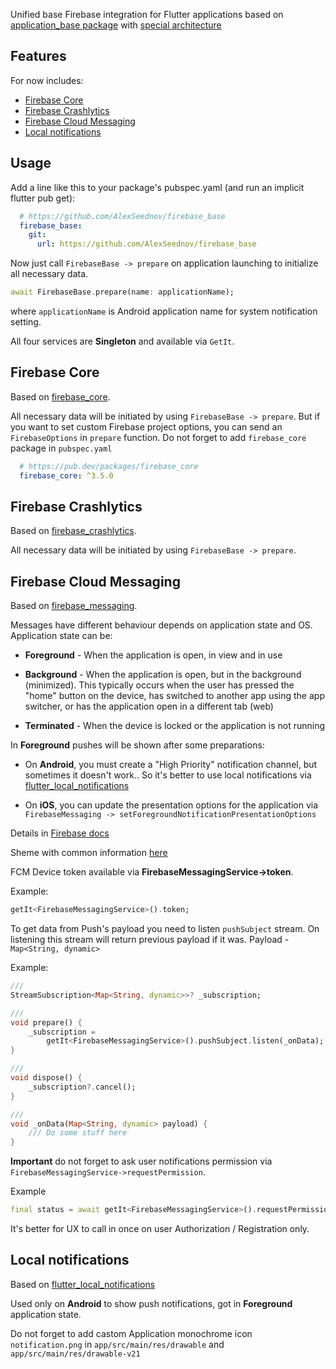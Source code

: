 <!--
This README describes the package. If you publish this package to pub.dev,
this README's contents appear on the landing page for your package.

For information about how to write a good package README, see the guide for
[writing package pages](https://dart.dev/guides/libraries/writing-package-pages).

For general information about developing packages, see the Dart guide for
[creating packages](https://dart.dev/guides/libraries/create-library-packages)
and the Flutter guide for
[developing packages and plugins](https://flutter.dev/developing-packages).
-->

Unified base Firebase integration for Flutter applications based on 
[application_base package](https://github.com/AlexSeednov/application_base)
with 
[special architecture](https://miro.com/app/board/uXjVNJVBM3o=/?share_link_id=771428578014)

## Features

For now includes:
* [Firebase Core](#firebase-core)
* [Firebase Crashlytics](#firebase-crashlytics)
* [Firebase Cloud Messaging](#firebase-cloud-messaging)
* [Local notifications](#local-notifications)

## Usage

Add a line like this to your package's pubspec.yaml (and run an implicit 
flutter pub get):

```yaml
  # https://github.com/AlexSeednov/firebase_base
  firebase_base:
    git:
      url: https://github.com/AlexSeednov/firebase_base
```

Now just call `FirebaseBase -> prepare` on application launching to initialize 
all necessary data.

```dart
await FirebaseBase.prepare(name: applicationName);
```
where `applicationName` is Android application name for system notification setting.

All four services are **Singleton** and available via `GetIt`.

## Firebase Core

Based on [firebase_core](https://pub.dev/packages/firebase_core).

All necessary data will be initiated by using `FirebaseBase -> prepare`. 
But if you want to set custom Firebase project options, you can send an 
`FirebaseOptions` in `prepare` function. Do not forget to add 
`firebase_core` package in `pubspec.yaml`

```yaml
  # https://pub.dev/packages/firebase_core
  firebase_core: ^3.5.0
```

## Firebase Crashlytics

Based on [firebase_crashlytics](https://pub.dev/packages/firebase_crashlytics).

All necessary data will be initiated by using `FirebaseBase -> prepare`. 

## Firebase Cloud Messaging

Based on [firebase_messaging](https://pub.dev/packages/firebase_messaging).

Messages have different behaviour depends on application state and OS.
Application state can be:

* **Foreground** - When the application is open, in view and in use

* **Background** - When the application is open, but in the background 
(minimized). This typically occurs when the user has pressed the "home" 
button on the device, has switched to another app using the app switcher, 
or has the application open in a different tab (web)

* **Terminated** - When the device is locked or the application is not running

In **Foreground** pushes will be shown after some preparations:

* On **Android**, you must create a "High Priority" notification channel,
but sometimes it doesn't work.. So it's better to use local notifications via
[flutter_local_notifications](https://pub.dev/packages/flutter_local_notifications)

* On **iOS**, you can update the presentation options for the application via 
`FirebaseMessaging -> setForegroundNotificationPresentationOptions`

Details in [Firebase docs](https://firebase.google.com/docs/cloud-messaging/flutter/receive)

Sheme with common information [here](https://user-images.githubusercontent.com/40064496/197368144-7bfcee7e-644a-4bdc-80f1-b4d38c2eaaff.png)

FCM Device token available via **FirebaseMessagingService->token**.

Example:

```dart
getIt<FirebaseMessagingService>().token;
```

To get data from Push's payload you need to listen `pushSubject` stream. 
On listening this stream will return previous payload if it was.
Payload - `Map<String, dynamic>`

Example:

```dart
///
StreamSubscription<Map<String, dynamic>>? _subscription;

///
void prepare() {
    _subscription =
        getIt<FirebaseMessagingService>().pushSubject.listen(_onData);
}

///
void dispose() {
    _subscription?.cancel();
}

///
void _onData(Map<String, dynamic> payload) {
    /// Do some stuff here
}
```

**Important** do not forget to ask user notifications permission via
`FirebaseMessagingService->requestPermission`.

Example

```dart
final status = await getIt<FirebaseMessagingService>().requestPermission();
```

It's better for UX to call in once on user Authorization / Registration only.


## Local notifications

Based on [flutter_local_notifications](https://pub.dev/packages/flutter_local_notifications)

Used only on **Android** to show push notifications, got in **Foreground** 
application state.

Do not forget to add castom Application monochrome icon `notification.png` in
`app/src/main/res/drawable` and `app/src/main/res/drawable-v21`

